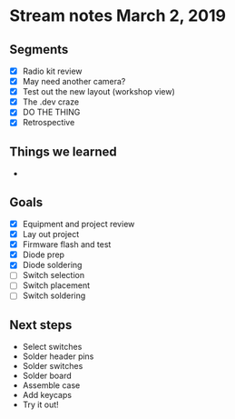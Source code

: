 # Stream notes March 2, 2019

## Segments

- [x] Radio kit review
- [x] May need another camera?
- [x] Test out the new layout (workshop view)
- [x] The .dev craze
- [x] DO THE THING
- [x] Retrospective

## Things we learned

-

## Goals

- [x] Equipment and project review
- [x] Lay out project
- [x] Firmware flash and test
- [x] Diode prep
- [x] Diode soldering
- [ ] Switch selection
- [ ] Switch placement
- [ ] Switch soldering

## Next steps

- Select switches
- Solder header pins
- Solder switches
- Solder board
- Assemble case
- Add keycaps
- Try it out!
